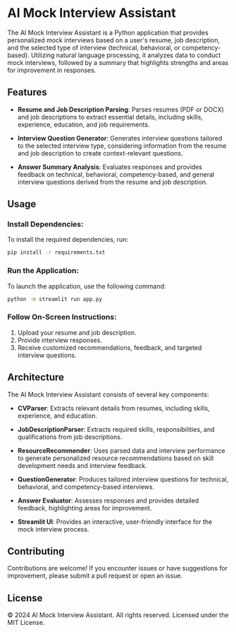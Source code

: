 # AI Mock Interview Assistant


The AI Mock Interview Assistant is a Python application that provides personalized mock interviews based on a user's resume, job description, and the selected type of interview (technical, behavioral, or competency-based). Utilizing natural language processing, it analyzes data to conduct mock interviews, followed by a summary that highlights strengths and areas for improvement in responses.

## Features

- **Resume and Job Description Parsing**: Parses resumes (PDF or DOCX) and job descriptions to extract essential details, including skills, experience, education, and job requirements.
  
- **Interview Question Generator**: Generates interview questions tailored to the selected interview type, considering information from the resume and job description to create context-relevant questions.
  
- **Answer Summary Analysis**: Evaluates responses and provides feedback on technical, behavioral, competency-based, and general interview questions derived from the resume and job description.

## Usage

### Install Dependencies:
To install the required dependencies, run:

```bash
pip install -r requirements.txt
```

### Run the Application:
To launch the application, use the following command:

```bash
python -m streamlit run app.py
```

### Follow On-Screen Instructions:
1. Upload your resume and job description.
2. Provide interview responses.
3. Receive customized recommendations, feedback, and targeted interview questions.

## Architecture

The AI Mock Interview Assistant consists of several key components:

- **CVParser**: Extracts relevant details from resumes, including skills, experience, and education.
  
- **JobDescriptionParser**: Extracts required skills, responsibilities, and qualifications from job descriptions.
  
- **ResourceRecommender**: Uses parsed data and interview performance to generate personalized resource recommendations based on skill development needs and interview feedback.
  
- **QuestionGenerator**: Produces tailored interview questions for technical, behavioral, and competency-based interviews.
  
- **Answer Evaluator**: Assesses responses and provides detailed feedback, highlighting areas for improvement.
  
- **Streamlit UI**: Provides an interactive, user-friendly interface for the mock interview process.

## Contributing

Contributions are welcome! If you encounter issues or have suggestions for improvement, please submit a pull request or open an issue.

## License

© 2024 AI Mock Interview Assistant. All rights reserved. Licensed under the MIT License.
